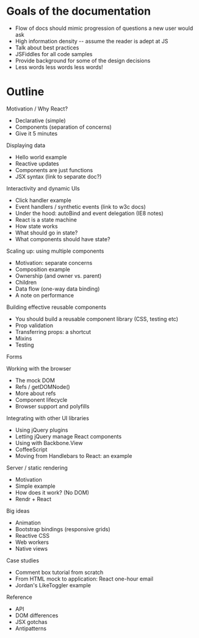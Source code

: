 # Goals of the documentation
- Flow of docs should mimic progression of questions a new user would ask
- High information density -- assume the reader is adept at JS
- Talk about best practices
- JSFiddles for all code samples
- Provide background for some of the design decisions
- Less words less words less words!

# Outline

Motivation / Why React?
- Declarative (simple)
- Components (separation of concerns)
- Give it 5 minutes

Displaying data
- Hello world example
- Reactive updates
- Components are just functions
- JSX syntax (link to separate doc?)

Interactivity and dynamic UIs
- Click handler example
- Event handlers / synthetic events (link to w3c docs)
- Under the hood: autoBind and event delegation (IE8 notes)
- React is a state machine
- How state works
- What should go in state?
- What components should have state?

Scaling up: using multiple components
- Motivation: separate concerns
- Composition example
- Ownership (and owner vs. parent)
- Children
- Data flow (one-way data binding)
- A note on performance

Building effective reusable components
- You should build a reusable component library (CSS, testing etc)
- Prop validation
- Transferring props: a shortcut
- Mixins
- Testing

Forms

Working with the browser
- The mock DOM
- Refs / getDOMNode()
- More about refs
- Component lifecycle
- Browser support and polyfills

Integrating with other UI libraries
- Using jQuery plugins
- Letting jQuery manage React components
- Using with Backbone.View
- CoffeeScript
- Moving from Handlebars to React: an example

Server / static rendering
- Motivation
- Simple example
- How does it work? (No DOM)
- Rendr + React

Big ideas
- Animation
- Bootstrap bindings (responsive grids)
- Reactive CSS
- Web workers
- Native views

Case studies
- Comment box tutorial from scratch
- From HTML mock to application: React one-hour email
- Jordan's LikeToggler example

Reference
- API
- DOM differences
- JSX gotchas
- Antipatterns
